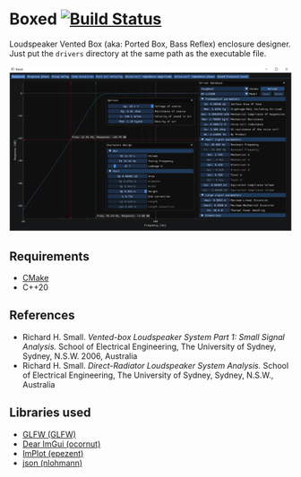 # Boxed [![Build Status](https://github.com/vasilenkoalexey/Boxed/actions/workflows/cmake.yml/badge.svg)](https://github.com/vasilenkoalexey/Boxed/actions)
Loudspeaker Vented Box (aka: Ported Box, Bass Reflex) enclosure designer. Just put the `drivers` directory at the same path as the executable file.

<img src="response.png?raw=true">

## Requirements
- [CMake](https://cmake.org/)
- C++20

## References 

* Richard H. Small. *Vented-box Loudspeaker System Part 1: Small Signal Analysis.* School of Electrical Engineering, The University of Sydney, Sydney, N.S.W. 2006, Australia
* Richard H. Small. *Direct-Radiator Loudspeaker System Analysis.* School of Electrical Engineering, The University of Sydney, Sydney, N.S.W., Australia

## Libraries used

* [GLFW (GLFW)](https://github.com/glfw/glfw)
* [Dear ImGui (ocornut)](https://github.com/ocornut/imgui)
* [ImPlot (epezent)](https://github.com/epezent/implot)
* [json (nlohmann)](https://github.com/nlohmann/json)
